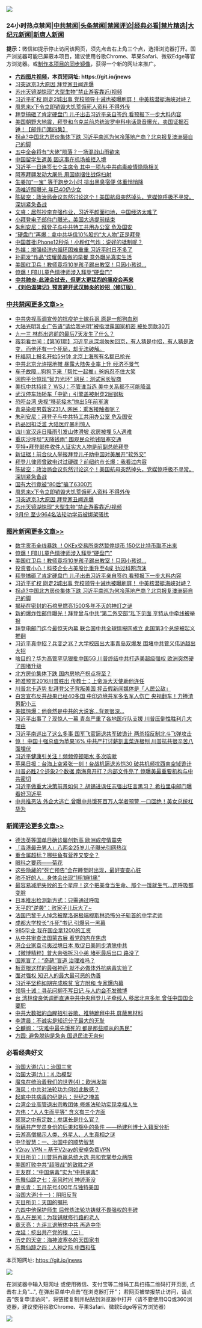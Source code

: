 ![](https://raw.githubusercontent.com/fqnews/bnews/master/64photo/fqnews-qr.jpg)

<div id="tt">
<h3>24小时热点禁闻|<a href="#%E4%B8%AD%E5%85%B1%E7%A6%81%E9%97%BB%E6%9B%B4%E5%A4%9A%E6%96%87%E7%AB%A0">中共禁闻</a>|<a href="#%E5%9B%BE%E7%89%87%E6%96%B0%E9%97%BB%E6%9B%B4%E5%A4%9A%E6%96%87%E7%AB%A0">头条禁闻</a>|<a href="#%E6%96%B0%E9%97%BB%E8%AF%84%E8%AE%BA%E6%9B%B4%E5%A4%9A%E6%96%87%E7%AB%A0">禁闻评论|<a href="#%E5%BF%85%E7%9C%8B%E7%BB%8F%E5%85%B8%E5%A5%BD%E6%96%87">经典必看|<a href="/video.md#%E7%A6%81%E7%89%87%E7%B2%BE%E9%80%89">禁片精选</a>|<a href="https://github.com/fqnews/djy/blob/master/gb/nf1351518.md#1">大纪元新闻</a>|<a href="https://github.com/fqnews/ntdtv/blob/master/gb/prog204.md#1">新唐人新闻</a></h3>
<div><b>提示：</b>微信如提示停止访问该网页，须先点击右上角三个点，选择浏览器打开。国产浏览器可能已屏蔽本项目，建议使用谷歌Chrome、苹果Safari、微软Edge等官方浏览器。或<a href="https://github.com/fqnews/bnews/blob/master/%E5%88%B6%E4%BD%9Cgit%E7%A6%81%E9%97%BB%E9%95%9C%E5%83%8F.md">制作本项目的同步镜像</a>，获得一个新的网址来推广。</div>
<ul>
<li><b><a href="http://d1.bdrive.tk/64.mp4" target="_blank">六四图片视频</a>，本页短网址: https://git.io/jnews</b></li>
<li><a href="/cbnews/20201017/1415667.md">习突返京3大原因 拜登家丑闻连爆</a></li>
<li><a href="/cbnews/20201017/1415649.md">苏州天镜湖惊现"大型生物"禁止游客靠近/视频</a></li>
<li><a href="/topimagenews/20201017/1415742.md">习近平扩权 刚走2城出事 党校领导十诫也被曝刷屏！ 中美核潜艇海峡对峙？</a></li>
<li><a href="/cbnews/20201017/1415669.md">周恩来x下令立即销毁大饥荒饿死人资料 不得外传</a></li>
<li><a href="/topimagenews/20201018/1415789.md">拜登搞砸了肯定硬盘门 儿子出击习近平亲自签约 看预报下一步大料内容</a></li>
<li><a href="/bannedvideo/20201018/1415879.md">美国朝野大地震，拜登和乌克兰前总统波罗申科电话录音曝光，卖国证据石锤！【邮件门第四集】</a></li>
<li><a href="/topimagenews/20201017/1415695.md">拐点?中国北方房价集体下跌 习近平南巡为何冷落地产商？北京报复澳洲砸自己的脚</a></li>
<li><a href="/comments/20201018/1415894.md">五中全会将有“大佬”陨落？一场混战山雨欲来</a></li>
<li><a href="/cnnews/20201017/1415653.md">中国留学生返美 因这事在机场被拒入境</a></li>
<li><a href="/comments/20201018/1415800.md">习近平一日连签七个主席令 其中一项与中共病毒疫情隐隐相关</a></li>
<li><a href="/cnnews/20201017/1415728.md">阿塞拜疆发动大屠杀 用国旗捆住战俘扫射</a></li>
<li><a href="/health/20201017/1415635.md">生姜加“一宝” 等于跑步2小时 排出黑臭宿便 体重悄悄降</a></li>
<li><a href="/yule/20201018/1415826.md">汤唯近照曝光 年已40仍少女</a></li>
<li><a href="/cbnews/20201017/1415740.md">陈破空：政治局会议忽然讨论这个！美国航母突然掉头，党媒惊呼极不寻常。深圳紧急备战</a></li>
<li><a href="/bannedvideo/20201017/1415623.md">文睿：居然抄李克强作业，习近平颜面扫地，中国经济太难了</a></li>
<li><a href="/taiwannews/20201017/1415724.md">小拜登电子邮件门曝光，美国大选提前结束</a></li>
<li><a href="/cbnews/20201018/1415847.md">朱利安尼：拜登子与中共特工共用办公室 危及国安</a></li>
<li><a href="/comments/20201018/1415809.md">“硬盘门”再爆：拿中共华信10%股的“大人物”正是拜登</a></li>
<li><a href="/worldnews/20201018/1415798.md">中国首批iPhone12秒杀！小粉红气炸：说好的抵制呢？</a></li>
<li><a href="/comments/20201018/1415877.md">外媒：增强经济内循环困难重重 习近平时日不多了</a></li>
<li><a href="/yule/20201018/1415831.md">孙莉发“作品”炫耀黄磊做的早餐 意外曝光真实生活</a></li>
<li><a href="/topimagenews/20201018/1415856.md">美国红卫兵！教师竟将10岁孩子踢出教室！只因小孩说...</a></li>
<li><a href="/topimagenews/20201018/1415934.md">惊爆！FBI儿童色情律师涉入拜登“硬盘门”</a></li>
<li><b><a href="/comments/20200211/1275071.md" target="_blank">中共肺炎-此波会过去，但更大更猛烈的瘟疫会再来</a></b></li>
<li><b><a href="/comments/20200207/1272816.md" target="_blank">《刘伯温碑记》预言避开武汉肺炎的妙招（修订版）</a></b></li>
</ul>
</div>

<div class="catlist">
<h3><a href="/cbnews/" target="_blank">中共禁闻</a><span><a href="/cbnews/" target="_blank" rel="nofollow">更多文章>></a></span></h3>
<ul>
<li><a href="/cbnews/20201018/1416045.md" target="_blank">中共央视高调宣传的抗疫护士嫁兵哥 原是一部狗血剧</a></li>
<li><a href="/cbnews/20201018/1416044.md" target="_blank">大陆光明乳业广告语“请给我光明”被指泄露国家机密 被处罚款30万</a></li>
<li><a href="/cbnews/20201018/1416038.md" target="_blank">九一三 林彪出逃前的最后7天发生了什么？</a></li>
<li><a href="/cbnews/20201018/1416014.md" target="_blank">薇羽看世间：【第161期】习近平从深圳匆匆回京，有人猜是中招，有人猜是政变，而他还有一个死局，却无法破解。</a></li>
<li><a href="/cbnews/20201018/1416008.md" target="_blank">托福网上报名开始5分钟 北京上海所有名额已抢光</a></li>
<li><a href="/cbnews/20201018/1415993.md" target="_blank">中共北京允许摆地摊 暴露大陆失业率上升 经济不景气</a></li>
<li><a href="/cbnews/20201018/1415982.md" target="_blank">车子故障…狗狗下来「帮忙一起推」爸妈忍不住大笑</a></li>
<li><a href="/cbnews/20201018/1415935.md" target="_blank">网购平台惊现&#8221;智力光环&#8221; 网民︰测试家长智商</a></li>
<li><a href="/cbnews/20201018/1415902.md" target="_blank">美抗中共持续？ WSJ：不管谁当选 美中关系都不可能降温</a></li>
<li><a href="/cbnews/20201018/1415901.md" target="_blank">武汉停车场轿车「中箭」引擎盖被射穿2层钢板</a></li>
<li><a href="/cbnews/20201018/1415858.md" target="_blank">恐吓台湾 央视“移花接木”抛出5年前军演</a></li>
<li><a href="/cbnews/20201018/1415857.md" target="_blank">青岛染疫男载客231人 网民：乘客接触者呢？</a></li>
<li><a href="/cbnews/20201018/1415847.md" target="_blank">朱利安尼：拜登子与中共特工共用办公室 危及国安</a></li>
<li><a href="/cbnews/20201018/1415846.md" target="_blank">药品回扣泛滥 大陆医疗暴利惊人</a></li>
<li><a href="/cbnews/20201018/1415823.md" target="_blank">四川宣汉连日降雨引发山体滑坡 农房被埋 5人遇难</a></li>
<li><a href="/cbnews/20201018/1415822.md" target="_blank">重庆沙坪坝“天降钱雨” 围观民众抢钱阻塞交通</a></li>
<li><a href="/cbnews/20201018/1415819.md" target="_blank">亨特•拜登邮件收件人证实大人物是前副总统拜登</a></li>
<li><a href="/cbnews/20201018/1415799.md" target="_blank">新证据！前合伙人举报拜登儿子助中国对美展开“软外交”</a></li>
<li><a href="/cbnews/20201017/1415773.md" target="_blank">拜登儿律师曾致电讨过硬碟？前纽约市长爆：我看过内容</a></li>
<li><a href="/cbnews/20201017/1415740.md" target="_blank">陈破空：政治局会议忽然讨论这个！美国航母突然掉头，党媒惊呼极不寻常。深圳紧急备战</a></li>
<li><a href="/cbnews/20201017/1415696.md" target="_blank">国有大行竟被“80后”骗了6300万</a></li>
<li><a href="/cbnews/20201017/1415669.md" target="_blank">周恩来x下令立即销毁大饥荒饿死人资料 不得外传</a></li>
<li><a href="/cbnews/20201017/1415667.md" target="_blank">习突返京3大原因 拜登家丑闻连爆</a></li>
<li><a href="/cbnews/20201017/1415649.md" target="_blank">苏州天镜湖惊现&#8221;大型生物&#8221;禁止游客靠近/视频</a></li>
<li><a href="/cbnews/20201017/1415631.md" target="_blank">9月份 至少964名法轮功学员被绑架骚扰</a></li>

</ul>
</div>
<div class="catlist">
<h3><a href="/topimagenews/" target="_blank">图片新闻</a><span><a href="/topimagenews/" target="_blank" rel="nofollow">更多文章>></a></span></h3>
<ul>
<li><a href="/topimagenews/20201018/1416015.md" target="_blank">数字货币全线暴跌 ！OKEx交易所突然暂停提币 150亿比特币取不出来</a></li>
<li><a href="/topimagenews/20201018/1415934.md" target="_blank">惊爆！FBI儿童色情律师涉入拜登“硬盘门”</a></li>
<li><a href="/topimagenews/20201018/1415856.md" target="_blank">美国红卫兵！教师竟将10岁孩子踢出教室！只因小孩说&#8230;</a></li>
<li><a href="/topimagenews/20201018/1415815.md" target="_blank">投资者小心！科技企业占美股比重升至4成 劲过科网泡沫</a></li>
<li><a href="/topimagenews/20201018/1415789.md" target="_blank">拜登搞砸了肯定硬盘门 儿子出击习近平亲自签约 看预报下一步大料内容</a></li>
<li><a href="/topimagenews/20201017/1415742.md" target="_blank">习近平扩权 刚走2城出事 党校领导十诫也被曝刷屏！ 中美核潜艇海峡对峙？</a></li>
<li><a href="/topimagenews/20201017/1415695.md" target="_blank">拐点?中国北方房价集体下跌 习近平南巡为何冷落地产商？北京报复澳洲砸自己的脚</a></li>
<li><a href="/topimagenews/20201017/1415593.md" target="_blank">揭秘在密封的石棺里燃亮1500多年不灭的神灯之谜</a></li>
<li><a href="/topimagenews/20201017/1415561.md" target="_blank">新的爆炸性邮件曝光！拜登曾与中共“第二外交部”私下见面 亨特从中牵线被举报</a></li>
<li><a href="/topimagenews/20201016/1415161.md" target="_blank">拜登电邮门迄今最惊天内幕 联合国中共全球情报网成立 此国第3个总统被起义推翻</a></li>
<li><a href="/topimagenews/20201016/1415116.md" target="_blank">习近平真中招？兵变之兆？大学校园出大事青岛双爆发 围堵中共菅义伟访越出大招</a></li>
<li><a href="/topimagenews/20201016/1415043.md" target="_blank">啥目的？华为高管罕见狠批中国5G 川普终结中共打造美超级强权 欧洲突然硬了围堵升级</a></li>
<li><a href="/topimagenews/20201016/1414946.md" target="_blank">北方房价集体下跌 国内房地产拐点将至？</a></li>
<li><a href="/topimagenews/20201016/1414788.md" target="_blank">神准预言2016川普胜出 传教士：上帝派大天使助他连任</a></li>
<li><a href="/topimagenews/20201016/1414577.md" target="_blank">川普北卡造势 批拜登父子背叛美国 抨击假新闻媒体是「人民公敌」</a></li>
<li><a href="/topimagenews/20201015/1414487.md" target="_blank">白宫宣布反共战果已经40多国 中印边境共军多名军人伤亡 央视翻车！力捧渣男配小三</a></li>
<li><a href="/topimagenews/20201015/1414211.md" target="_blank">美媒惊爆：他竟然是中共的大说客&#8230;背景很深&#8230;</a></li>
<li><a href="/topimagenews/20201014/1413834.md" target="_blank">习近平出事了？现惊人一幕 青岛严重了各地医疗队支援 川普压倒性胜利几大理由</a></li>
<li><a href="/topimagenews/20201014/1413822.md" target="_blank">习近平南巡出了这么多事 国军飞官逼退共军破诡计 两杀招反制北斗飞弹攻击</a></li>
<li><a href="/topimagenews/20201014/1413721.md" target="_blank">惊！ 中国十强总值为苹果16% 中共严打讨薪割韭菜连根刨 川普抗共很辛苦八面埋伏</a></li>
<li><a href="/topimagenews/20201014/1413546.md" target="_blank">习近平健康引关注！频频停顿喝水 多次咳嗽</a></li>
<li><a href="/topimagenews/20201014/1413454.md" target="_blank">苹果日报：台海上空紧张一刻！台战机逼退苏恺30 破共机频扰西南空域诡计</a></li>
<li><a href="/topimagenews/20201014/1413242.md" target="_blank">川普必胜2个迹象2个数据 南海真开打？内部文件亮了 惊曝美最重要机构与中共密切</a></li>
<li><a href="/topimagenews/20201013/1413145.md" target="_blank">习近平做重大决策前景如何？ 胡锡进讽任志强出狂言黑习？ 希拉里电邮门曝看好习近平</a></li>
<li><a href="/topimagenews/20201013/1413095.md" target="_blank">中共推恶法 外企大逃亡 曾曝中共饿死百万人学者预警 一口回绝！美女总统杠华为</a></li>

</ul>
</div>
<div class="catlist">
<h3><a href="/comments/" target="_blank">新闻评论</a><span><a href="/comments/" target="_blank" rel="nofollow">更多文章>></a></span></h3>
<ul>
<li><a href="/comments/20201018/1416047.md" target="_blank">德法英等国单日确诊屡创新高 欧洲成疫情震央</a></li>
<li><a href="/comments/20201018/1416046.md" target="_blank">「香港最丑男人」八两金25岁儿子曝光引网热议</a></li>
<li><a href="/comments/20201018/1416023.md" target="_blank">重金属超标？哪些鱼有营养又安全？</a></li>
<li><a href="/comments/20201018/1416022.md" target="_blank">眼科之要药——菊花</a></li>
<li><a href="/comments/20201018/1416021.md" target="_blank">这些隐藏的“死亡预告”会在睡觉时出现，最好查查心脏</a></li>
<li><a href="/comments/20201018/1416020.md" target="_blank">肺不好的人，身体会出现“1粗1麻1痛”</a></li>
<li><a href="/comments/20201018/1416019.md" target="_blank">最容易减肥失败的五个星座！这个把美食当生命、那个一饿就生气&#8230;连呼吸都变胖</a></li>
<li><a href="/comments/20201018/1416009.md" target="_blank">日本推出检测新方式：只需通过呼吸</a></li>
<li><a href="/comments/20201018/1416003.md" target="_blank">天平的“逆袭”：败家子儿玩大了~</a></li>
<li><a href="/comments/20201018/1416002.md" target="_blank">法国巴黎千人悼念被摩洛哥极端穆斯林恐怖分子斩首的中学老师</a></li>
<li><a href="/comments/20201018/1415994.md" target="_blank">成都大学校长“斗死”书记 引爆另一黑幕</a></li>
<li><a href="/comments/20201018/1415990.md" target="_blank">985毕业 我在国企拿1200的工资</a></li>
<li><a href="/comments/20201018/1415989.md" target="_blank">从中共审查法国蒙古展 看党的内在焦虑</a></li>
<li><a href="/comments/20201018/1415974.md" target="_blank">港企业家袁弓夷过境日本 敦促日美同步清除中共</a></li>
<li><a href="/comments/20201018/1415968.md" target="_blank">【微博精粹】普大帝强拆习小弟 堵死最后出口 路没了</a></li>
<li><a href="/comments/20201018/1415967.md" target="_blank">国家盲了：“奇葩‌‌”盲道 治理难吗？</a></li>
<li><a href="/comments/20201018/1415966.md" target="_blank">板蓝根这样的最强神药 就不必做体外抗病毒实验了</a></li>
<li><a href="/comments/20201018/1415965.md" target="_blank">面对强权 知识人的最大最可恶的伪善</a></li>
<li><a href="/comments/20201018/1415957.md" target="_blank">习近平坚称如期完成脱贫 官方附和 专家爆内幕</a></li>
<li><a href="/comments/20201018/1415938.md" target="_blank">领导十诫：寻花问柳不写日记 与人约会不发微博</a></li>
<li><a href="/comments/20201018/1415925.md" target="_blank">台 湾林俊良低调而直通中共中央拜登儿子牵线人 移居北京多年 曾任中国国企要职</a></li>
<li><a href="/comments/20201018/1415913.md" target="_blank">中共大数据的血腥招引谷歌、推特跪拜中共 屏蔽黑材料</a></li>
<li><a href="/comments/20201018/1415912.md" target="_blank">李清晨：不诚实是知识分子最大的无耻</a></li>
<li><a href="/comments/20201018/1415911.md" target="_blank">仝麟阁：“灾难中最先饿死的 都是那些顺从的愚民”</a></li>
<li><a href="/comments/20201018/1415910.md" target="_blank">方圆: 避免脱钩是急务 国退民进无奈何</a></li>

</ul>
</div>

<div class="catlist">
<h3>必看经典好文</h3>
<ul>
<li><a href="/cbnews/20180312/913459.md" target="_blank">治国大道(六)：治国三宝</a></li>
<li><a href="/cbnews/20180315/914943.md" target="_blank">治国大道(九)：礼治模型</a></li>
<li><a href="/topimagenews/20180522/946266.md" target="_blank">魔鬼在统治着我们的世界(4)：欧洲发端</a></li>
<li><a href="/comments/20191218/1228234.md" target="_blank">海风：中共对法轮功为何如此敏感？</a></li>
<li><a href="/comments/20200702/1354076.md" target="_blank">起底中共病毒的纪录片：世纪之掩盖</a></li>
<li><a href="/comments/20200528/1335859.md" target="_blank">台湾企业高管退出宗教团体 修炼法轮功实现幸福人生</a></li>
<li><a href="/comments/20200720/1363377.md" target="_blank">方伟：“人人生而平等” 含义有三个方面</a></li>
<li><a href="/tculture/20200812/1378929.md" target="_blank">冥冥之中有定数：参谋长是什么官？</a></li>
<li><a href="/comments/20201010/1411228.md" target="_blank">隐瞒共产党员身份的后果和豁免的条件 ——杨建利博士入籍案分析</a></li>
<li><a href="/comments/20200919/82684.md" target="_blank">云游高僧揭示人类、外星人、人生真相之谜</a></li>
<li><a href="/comments/20200605/1340202.md" target="_blank">中华智慧：一、治国中的顺势智慧</a></li>
<li><a href="/comments/20200112/1257608.md" target="_blank">V2ray VPN &#8211; 基于V2ray的安卓免费VPN</a></li>
<li><a href="/comments/20200816/1381118.md" target="_blank">天目所见：川普将再赢总统大选 共和党掌参众两院</a></li>
<li><a href="/comments/20200731/1372471.md" target="_blank">美国打败中共“超限战”的致胜之道</a></li>
<li><a href="/comments/20200318/1295755.md" target="_blank">王友群：“中国病毒”实为“中共病毒”</a></li>
<li><a href="/tculture/20190101/792550.md" target="_blank">乐舞仙踪之七：巫风时兴 神迹渐没</a></li>
<li><a href="/comments/20200713/1359796.md" target="_blank">曹长青：五月花号400年与独特美国</a></li>
<li><a href="/cbnews/20180317/915893.md" target="_blank">治国大道(十一)：阴阳反背</a></li>
<li><a href="/tculture/20180919/1000196.md" target="_blank">天目所见：天国的嘱托</a></li>
<li><a href="/comments/20200926/1403542.md" target="_blank">六四中他保护师生 后修炼法轮功铸就不畏强权的丰碑</a></li>
<li><a href="/tculture/20121023/72121.md" target="_blank">高人在民间：为我铺就修行路的老人</a></li>
<li><a href="/comments/20131119/1029445.md" target="_blank">章天亮：九评三退解体中共 再造中华</a></li>
<li><a href="/comments/20200929/1405201.md" target="_blank">龙延：挖出共产党的根（三）</a></li>
<li><a href="/tculture/xiulian/20170318/732480.md" target="_blank">历史的天空：海神波塞冬的天国家书</a></li>
<li><a href="/tculture/20190101/791144.md" target="_blank">乐舞仙踪之四：人神之际 中西和弦</a></li>

</ul>
</div>

本页短网址: https://git.io/jnews

![](https://raw.githubusercontent.com/fqnews/bnews/master/64photo/fqnews-qr.jpg)

在浏览器中输入短网址 或使用微信、支付宝等二维码工具扫描二维码打开页面, 点击右上角"...", 在弹出菜单中点击“在浏览器打开”； 若网页被举报禁止访问，请点击“恢复申请访问”，将链接复制并粘贴到浏览器中打开（请不要使用QQ或360浏览器，建议使用谷歌Chrome、苹果Safari、微软Edge等官方浏览器）

![](https://raw.githubusercontent.com/fqnews/bnews/master/64photo/wx.jpg)